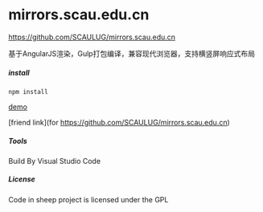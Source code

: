 # mirrors.scau.edu.cn
https://github.com/SCAULUG/mirrors.scau.edu.cn


基于AngularJS渲染，Gulp打包编译，兼容现代浏览器，支持横竖屏响应式布局


##### install

```shell
npm install
```


[demo](https://flyher.github.io/mirrors.scau.edu.cn/)

[friend link](for https://github.com/SCAULUG/mirrors.scau.edu.cn)


##### Tools

Build By Visual Studio Code

##### License

Code in sheep project is licensed under the GPL